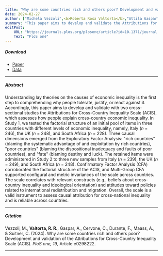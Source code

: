 ```yaml
---
title: "Why are some countries rich and others poor? Development and validation of the Attributions for Cross-Country Inequality Scale (ACIS)" 
date: 2024-02-27
author: ["Michela Vezzoli",<b>Roberta Rosa Valtorta</b>,"Attila Gaspar","Carmen Cervone","Federica Durante","Anne Maass","Caterina Suitner"]
summary: "This paper aims to develop and validate the Attributions for Cross-Country Inequality Scale (ACIS), which assesses how people explain cross-country economic inequality."
editPost:
    URL: "https://journals.plos.org/plosone/article?id=10.1371/journal.pone.0298222"
    Text: "PloS one"
---
```


##### Download

<ul>

<li><a href="ACIS.pdf" target="_blank">Paper</a></li>
<li><a href="https://osf.io/wbdh5/" target="_blank">Data</a></li>

</ul>

------------------------------------------------------------------------

##### Abstract

Understanding lay theories on the causes of economic inequality is the first step to comprehending why people tolerate, justify, or react against it. Accordingly, this paper aims to develop and validate with two cross-sectional studies the Attributions for Cross-Country Inequality Scale (ACIS), which assesses how people explain cross-country economic inequality. In Study 1, we tested the factorial structure of an initial pool of items in three countries with different levels of economic inequality, namely, Italy (*n* = 246), the UK (*n* = 248), and South Africa (*n* = 228). Three causal dimensions emerged from the Exploratory Factor Analysis: "rich countries" (blaming the systematic advantage of and exploitation by rich countries), "poor countries" (blaming the dispositional inadequacy and faults of poor countries), and "fate" (blaming destiny and luck). The retained items were administered in Study 2 to three new samples from Italy (*n* = 239), the UK (*n* = 249), and South Africa (*n* = 248). Confirmatory Factor Analysis (CFA) corroborated the factorial structure of the ACIS, and Multi-Group CFA supported configural and metric invariances of the scale across countries. The scale correlates with relevant constructs (e.g., beliefs about cross-country inequality and ideological orientation) and attitudes toward policies related to international redistribution and migration. Overall, the scale is a valid instrument to assess causal attribution for cross-national inequality and is reliable across countries.

------------------------------------------------------------------------

##### Citation

Vezzoli, M., **Valtorta, R. R.**, Gaspar, A., Cervone, C., Durante, F., Maass, A., & Suitner, C. (2024). Why are some countries rich and others poor? Development and validation of the Attributions for Cross-Country Inequality Scale (ACIS). *PloS one, 19*, Article e0298222.

------------------------------------------------------------------------
